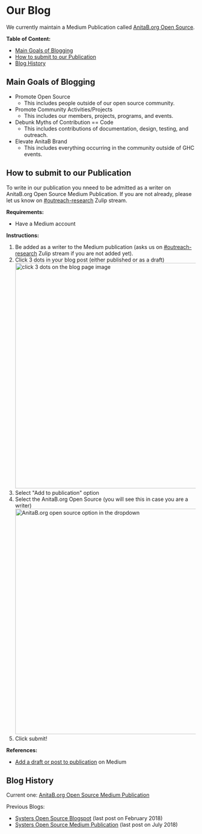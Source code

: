 # Our Blog

We currently maintain a Medium Publication called [AnitaB.org Open Source](https://medium.com/anitab-org-open-source).

**Table of Content:**

- [Main Goals of Blogging](#main-goals-of-blogging)
- [How to submit to our Publication](#how-to-submit-to-our-publication)
- [Blog History](#blog-history)


## Main Goals of Blogging

- Promote Open Source
    - This includes people outside of our open source community.
- Promote Community Activities/Projects
    - This includes our members, projects, programs, and events.
- Debunk Myths of Contribution == Code
    - This includes contributions of documentation, design, testing, and outreach.
- Elevate AnitaB Brand
    - This includes everything occurring in the community outside of GHC events.

## How to submit to our Publication

To write in our publication you nneed to be admitted as a writer on AnitaB.org Open Source Medium Publication. If you are not already, please let us know on [#outreach-research](https://anitab-org.zulipchat.com/#narrow/stream/216324-outreach-research) Zulip stream.

**Requirements:**
- Have a Medium account

**Instructions:**

1. Be added as a writer to the Medium publication (asks us on [#outreach-research](https://anitab-org.zulipchat.com/#narrow/stream/216324-outreach-research) Zulip stream if you are not added yet).
2. Click 3 dots in your blog post (either published or as a draft)
    <img src="https://user-images.githubusercontent.com/11148726/87883568-3c60a980-ca00-11ea-8455-5bed7b4f1db1.png" alt="click 3 dots on the blog page image" width="600"/>
3. Select "Add to publication" option
4. Select the AnitaB.org Open Source (you will see this in case you are a writer)
    <img src="https://user-images.githubusercontent.com/11148726/87883600-78940a00-ca00-11ea-9534-49eabeff2f16.png" alt="AnitaB.org open source option in the dropdown" width="600"/>
5. Click submit!

**References:**
- [Add a draft or post to publication](https://help.medium.com/hc/en-us/articles/213904978-Add-a-draft-or-post-to-publication) on Medium

## Blog History

Current one: [AnitaB.org Open Source Medium Publication](https://medium.com/anitab-org-open-source)

Previous Blogs:

- [Systers Open Source Blogspot](http://systers-opensource.blogspot.com/) (last post on February 2018)
- [Systers Open Source Medium Publication](https://medium.com/systers-opensource) (last post on July 2018)
